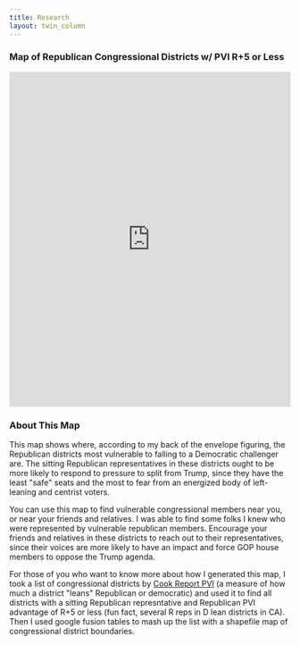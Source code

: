 ```yaml
---
title: Research
layout: twin_column
---
```


<div class="row">
    <div class="col-md-8">
      <h3>Map of Republican Congressional Districts w/ PVI R+5 or Less</h3>
      <iframe style="width:100%;" height="600" scrolling="no" frameborder="no" src="https://fusiontables.google.com/embedviz?q=select+col6%3E%3E1+from+1OkFL1B9wI6nWyUFGtodLl7FOyCoChcVUt9Lk_TRW+where+col2%3E%3E0+in+(&#39;CA-10&#39;%2C+&#39;CA-21&#39;%2C+&#39;CA-25&#39;%2C+&#39;CA-31&#39;%2C+&#39;CA-39&#39;%2C+&#39;CA-49&#39;%2C+&#39;CO-03&#39;%2C+&#39;CO-06&#39;%2C+&#39;FL-07&#39;%2C+&#39;FL-13&#39;%2C+&#39;FL-25&#39;%2C+&#39;FL-27&#39;%2C+&#39;IA-03&#39;%2C+&#39;IA-04&#39;%2C+&#39;IL-06&#39;%2C+&#39;IL-13&#39;%2C+&#39;IL-14&#39;%2C+&#39;IL-16&#39;%2C+&#39;MI-01&#39;%2C+&#39;MI-03&#39;%2C+&#39;MI-04&#39;%2C+&#39;MI-06&#39;%2C+&#39;MI-07&#39;%2C+&#39;MI-08&#39;%2C+&#39;MI-11&#39;%2C+&#39;MN-02&#39;%2C+&#39;MN-03&#39;%2C+&#39;NE-02&#39;%2C+&#39;NJ-02&#39;%2C+&#39;NJ-03&#39;%2C+&#39;NJ-05&#39;%2C+&#39;NM-02&#39;%2C+&#39;NV-02&#39;%2C+&#39;NV-03&#39;%2C+&#39;NY-02&#39;%2C+&#39;NY-11&#39;%2C+&#39;NY-19&#39;%2C+&#39;NY-22&#39;%2C+&#39;NY-23&#39;%2C+&#39;OH-10&#39;%2C+&#39;OH-14&#39;%2C+&#39;PA-06&#39;%2C+&#39;PA-07&#39;%2C+&#39;PA-08&#39;%2C+&#39;PA-15&#39;%2C+&#39;PA-16&#39;%2C+&#39;VA-02&#39;%2C+&#39;VA-04&#39;%2C+&#39;VA-05&#39;%2C+&#39;VA-10&#39;%2C+&#39;WA-03&#39;%2C+&#39;WA-08&#39;%2C+&#39;WI-01&#39;%2C+&#39;WI-06&#39;%2C+&#39;WI-07&#39;%2C+&#39;WI-08&#39;)&amp;viz=MAP&amp;h=false&amp;lat=39.285024899870585&amp;lng=-91.42889291015626&amp;t=1&amp;z=5&amp;l=col6%3E%3E1&amp;y=2&amp;tmplt=2&amp;hml=KML"></iframe>
    </div>
    <div class="col-md-4">
      <h3>About This Map</h3>
      <p>This map shows where, according to my back of the envelope figuring, the Republican districts most vulnerable to falling to a Democratic challenger are.
      The sitting Republican representatives in these districts ought to be more likely to respond to pressure to split from Trump, since they have the least "safe" seats
      and the most to fear from an energized body of left-leaning and centrist voters.</p>
      <p>You can use this map to find vulnerable congressional members near you, or near your friends and relatives. I was able to find some folks I knew who were
      represented by vulnerable republican members. Encourage your friends and relatives in these districts to reach out to their representatives, since their voices
      are more likely to have an impact and force GOP house members to oppose the Trump agenda.</p>
      <p>For those of you who want to know more about how I generated this map, I took a list of congressional districts by <a href="https://en.wikipedia.org/wiki/Cook_Partisan_Voting_Index">Cook Report PVI</a> (a measure of how much a district "leans" Republican or democratic) and used
      it to find all districts with a sitting Republican represntative and Republican PVI advantage of R+5 or less (fun fact, several R reps in D lean districts in CA).
      Then I used google fusion tables to mash up the list with a shapefile map of congressional district boundaries.</p>  
    </div>
</div>
